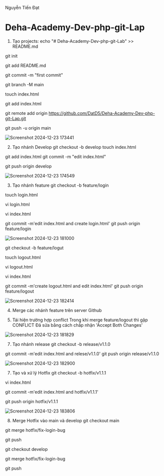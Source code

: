 Nguyễn Tiến Đạt
 # Deha-Academy-Dev-php-git-Lap


 1. Tạo projects:
echo "# Deha-Academy-Dev-php-git-Lab" >> README.md

git init

git add README.md

git commit -m "first commit"

git branch -M main

touch index.html

git add index.html

git remote add origin https://github.com/DatD5/Deha-Academy-Dev-php-git-Lap.git

git push -u origin main

![Screenshot 2024-12-23 173441](https://github.com/user-attachments/assets/fd1ac74c-497b-4999-836e-42236f9b3692)

2. Tạo nhánh Develop
git checkout -b develop
touch index.html

git add index.html
git commit -m "edit index.html"

git push origin develop

![Screenshot 2024-12-23 174549](https://github.com/user-attachments/assets/690de051-b40c-4921-a1d1-984d3e7a5f70)

3. Tạo nhánh feature
git checkout -b feature/login

touch login.html

vi login.html

vi index.html

git commit -m'edit index.html and create login.html'
git push origin feature/login

![Screenshot 2024-12-23 181000](https://github.com/user-attachments/assets/8bd9b8b2-5b62-466d-94ee-d8ef4a2b7f67)

git checkout -b feature/logut

touch logout.html

vi logout.html

vi index.html

git commit -m'create logout.html and edit index.html'
git push origin feature/logout

![Screenshot 2024-12-23 182414](https://github.com/user-attachments/assets/eb268d9d-b2ef-4ecd-b0c8-ae359c924514)

4. Merge các nhánh feature trên server Github

5. Tái hiện trường hợp conflict
Trong khi merge feature/logout thì gặp CONFLICT
Đã sửa bằng cách chấp nhận 'Accept Both Changes'

![Screenshot 2024-12-23 181829](https://github.com/user-attachments/assets/53723fc3-1750-442f-893b-a44c01ac6b45)

7. Tạo nhánh release
git checkout -b release/v1.1.0

git commit -m'edit index.html and relese/v1.1.0'
git push origin release/v1.1.0

![Screenshot 2024-12-23 182900](https://github.com/user-attachments/assets/389dafe5-7006-43b0-8010-9b22458a0086)

7. Tạo và xử lý Hotfix
git checkout -b hotfix/v1.1.1

vi index.html

git commit -m'edit index.html and hotfix/v1.1.1'

git push origin hotfix/v1.1.1

![Screenshot 2024-12-23 183806](https://github.com/user-attachments/assets/b6564959-84cb-4656-a7b1-32f02cb867a6)

8. Merge Hotfix vào main và develop
git checkout main

git merge hotfix/fix-login-bug

git push



git checkout develop

git merge hotfix/fix-login-bug

git push
